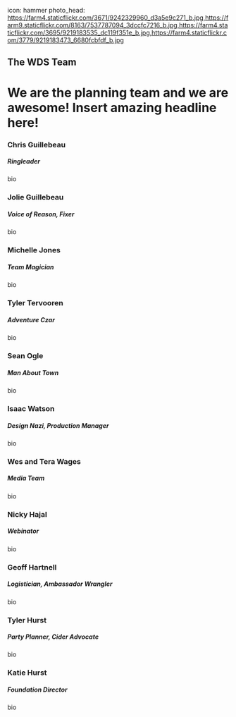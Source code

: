 icon: hammer
photo_head: https://farm4.staticflickr.com/3671/9242329960_d3a5e9c271_b.jpg,https://farm9.staticflickr.com/8163/7537787094_3dccfc7216_b.jpg,https://farm4.staticflickr.com/3695/9219183535_dc119f351e_b.jpg,https://farm4.staticflickr.com/3779/9219183473_6680fcbfdf_b.jpg

## The WDS Team

# We are the planning team and we are awesome! Insert amazing headline here!

<div class="line-canvas"></div>

### Chris Guillebeau
##### Ringleader

bio

### Jolie Guillebeau
##### Voice of Reason, Fixer

bio

### Michelle Jones
##### Team Magician

bio

### Tyler Tervooren
##### Adventure Czar

bio

### Sean Ogle
##### Man About Town

bio

### Isaac Watson
##### Design Nazi, Production Manager

bio

### Wes and Tera Wages
##### Media Team

bio

### Nicky Hajal
##### Webinator

bio

### Geoff Hartnell
##### Logistician, Ambassador Wrangler

bio

### Tyler Hurst
##### Party Planner, Cider Advocate

bio

### Katie Hurst
##### Foundation Director

bio
